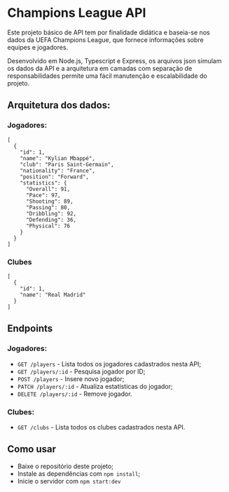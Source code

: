 # Champions League API

Este projeto básico de API tem por finalidade didática e baseia-se nos dados da UEFA Champions League, que fornece informações sobre equipes e jogadores. 

Desenvolvido em Node.js, Typescript e Express, os arquivos json simulam os dados da API e a arquitetura em camadas com separação de responsabilidades permite uma fácil manutenção e escalabilidade do projeto.

## Arquitetura dos dados:

### Jogadores:

```
[
  {
    "id": 1,
    "name": "Kylian Mbappé",
    "club": "Paris Saint-Germain",
    "nationality": "France",
    "position": "Forward",
    "statistics": {
      "Overall": 91,
      "Pace": 97,
      "Shooting": 89,
      "Passing": 80,
      "Dribbling": 92,
      "Defending": 36,
      "Physical": 76
    }
  }
]
```

### Clubes
```
[
  {
    "id": 1,
    "name": "Real Madrid"
  }
]
```


## Endpoints
### Jogadores:
- `GET /players` - Lista todos os jogadores cadastrados nesta API;
- `GET /players/:id` - Pesquisa jogador por ID;
- `POST /players` - Insere novo jogador;
- `PATCH /players/:id` - Atualiza estatísticas do jogador;
- `DELETE /players/:id` - Remove jogador.

### Clubes:
- `GET /clubs` - Lista todos os clubes cadastrados nesta API.



## Como usar

- Baixe o repositório deste projeto;
- Instale as dependências com `npm install`;
- Inicie o servidor com `npm start:dev`
